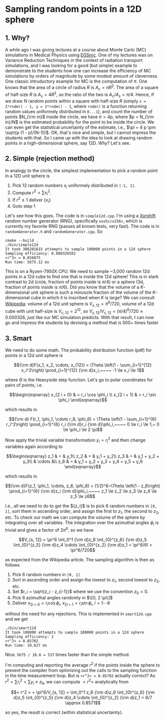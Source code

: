 # Sampling random points in a 12D sphere

## 1. Why?

A while ago I was giving lectures at a course about Monte Carlo (MC) simulations in Medical Physics using [EGSnrc](https://nrc-cnrc.github.io/EGSnrc/). One of my lectures was on Variance Reduction Techniques in the context of radiation transport simulations, and I was looking for a good (but simple) example to demonstrate to the students how one can increase the efficiency of MC simulations by orders of magnitude by some modest amount of cleverness. One classic intruductory example for MC is the computation of $\pi$. One knows that the area of a circle of radius $R$ is $A_c = \pi R^2$. The area of a square of half-size $R$ is $A_s = 4 R^2$, so the ratio of the two is $A_c/A_s = \pi/4$. Hence, if we draw $N$ random points within a square with half-size $R$ (simply `x = 2*rndm() - 1, y = 2*rndm() - 1`, where `rndm()` is a function returning random values uniformely distributed in `0...1`), and count the number of points $N_{\rm in}$ inside the circle, we have $\pi = 4 p$, where $p = N_{\rm in}/N$ is the estimated probability for the point to be inside the circle. We can even get the statistical uncertainty of the estimate, i.e., $\pi = 4 p \pm \sqrt{p (1 - p)/(N-1)}$. OK, that's nice and simple, but I cannot impress the students with that. So I came up with the idea to look at drawing random points in a high-dimensional sphere, say 12D. Why? Let's see.

## 2. Simple (rejection method)

In analogy to the circle, the simplest implementation to pick a random point in a 12D unit sphere is
1. Pick 12 random numbers $x_i$ uniformely distributed in `[-1, 1]`.
2. Compute $r^2 = \sum x_i^2$.
3. If $r^2 \le 1$ deliver $\{x_i\}$
4. Goto step 1

Let's see how this goes. The code is in `simple12d.cpp`. I'm using a [Xorshift](https://en.wikipedia.org/wiki/Xorshift) random number generator (RNG), specifically `xoshiro256+`, which is currently my favorite RNG (passes all known tests, very fast). The code is in `randomGenerator.h` and `randomGenerator.cpp`. So
```
cmake --build .
./bin/simple12d
It took 306201633 attempts to sample 100000 points in a 12d sphere
Sampling efficiency: 0.000326582
<r^2> = 0.856875
Run time: 5675.12 ms
```
This is on a Ryzen-7950X CPU. We need to sample ~3,000 random 12d points in a 12d cube to find one that is inside the 12d sphere! This is in stark contrast to 2d (cicle, fraction of points inside is $\pi/4$) or a sphere (3d, fraction of points inside is $\pi/6$).   Did you know that the volume of a $K$-dimensional unit sphere is such a minuscle fraction of the volume of the $K$-dimensional cube in which it is inscribed when $K$ is large? We can consult [Wikipedia](https://en.wikipedia.org/wiki/Volume_of_an_n-ball): volume of a 12d unit sphere is $V_{s,12} = \pi^6/720$, volume of a 12d cube with unit half-size is $V_{c,12} = 2^{12}$, so $V_{s,12}/V_{c,12} = (\pi/4)^6/720 \approx 0.000326$, just like our MC simulation predicts. With that result, I can now go and impress the students by devising a method that is 500+ times faster

## 3. Smart

We need to do some math. The probability distribution function (pdf) for points in a 12d unit sphere is

$${\rm d}F(x_1, x_2, \cdots, x_{12}) = \Theta \left(1 - \sum_{i=1}^{12} x_i^2\right) \prod_{i=1}^{12} {\rm d}x_i,~~~~ -1 \le x_i \le 1$$

where $\Theta$ is the Heavyside step function. Let's go to polar coordinates for pairs of points, i.e.
```math
\begin{eqnarray}
x_{2 i + 0} & = r_i \cos \phi_i \\
x_{2 i + 1} & = r_i \sin \phi_i
\end{eqnarray}
```
which results in

$${\rm d} F(r_1, \phi_1, \cdots r_6, \phi_6) = \Theta \left(1 - \sum_{i=1}^{6} r_i^2\right) \prod_{i=1}^{6} r_i {\rm d}r_i {\rm d}\phi_i,~~~~ 0 \le r_i \le 1,~ 0 \le \phi_i \le 2 \pi$$

Now apply the trivial variable transformation $y_i = r_i^2$ and then change variables again according to
```math
\begin{eqnarray}
z_1 & = & y_1\\
z_2 & = & y_1 + y_2\\
z_3 & = & y_1 + y_2 + y_3\\
& \cdots &\\
z_6 & = & y_1 + y_2 + y_3 + y_4 + y_5 + y_6
\end{eqnarray}
```
which results in

$${\rm d}F(z_1, \phi_1, \cdots, z_6, \phi_6) = (1/2)^6~\Theta \left(1 - z_6\right) \prod_{i=1}^{6} {\rm d}z_i {\rm d}\phi_i,~~~~ z_1 \le z_2 \le z_3 \le z_4 \le z_5 \le z6$$

I.e., all we need to do to get the $\{z_i}$ is to pick 6 random numbers in `[0, 1]`, sort them in ascending order, and assign the first to $z_1$, the second to $z_2$, etc. To check our math we can compute the volume of the sphere by integrating over all variables. The integration over the azimuthal angles $\phi_i$ is trivial and gives a factor of $2 \pi^6$, so we have

$$V_{s, 12} = \pi^6 \int_0^1 {\rm d}z_6 \int_{0}^{z_6} {\rm d}z_5 \int_{0}^{z_5} {\rm d}z_4 \cdots \int_{0}^{z_2} {\rm d}z_1 = \pi^6/6! = \pi^6/720$$

as expected from the Wikipedia article. The sampling algorithm is then as follows
1. Pick 6 random numbers in `[0, 1]`
2. Sort in ascending order and assign the lowest to $z_1$, second lowest to $z_2$, etc.
3. Set $r_i = \sqrt{z_i - z_{i-1}}$ where we use the convention $z_0 = 0$.
4. Pick 6 azimuthal angles randomly in $\[0, 2 \pi\]$
5. Deliver $x_{2i + 0} = r_i \cos \phi_i,~x_{2i + 1} = r_i \sin \phi_i,~i = 1 \cdots 6$

without the need for any rejections. This is implemented in `smart12d.cpp` and we get
```
./bin/smart12d
It took 100000 attempts to sample 100000 points in a 12d sphere
Sampling efficiency: 1
<r^2> = 0.85702
Run time: 10.627 ms
```
Nice. `5675 / 10.6 = 537` times faster than the simple method.

I'm computing and reporting the average $r^2$ if the points inside the sphere to prevent the compiler from optimizing out the calls to the sampling function in the time measurement loop. But is `<r^2> = 0.85702` actually correct? As $r^2 = \sum r_i^2 = \sum y_i \equiv z_6$, we can compute $<r^2>$ analytically from

$$< r^2 > = \pi^6/V_{s, 12} = \int_0^1 z_6 {\rm d}z_6 \int_{0}^{z_6} {\rm d}z_5 \int_{0}^{z_5} {\rm d}z_4 \cdots \int_{0}^{z_2} {\rm d}z_1 = 6/7 \approx 0.8571$$

so yes, the result is correct (within statistical uncertainty).
